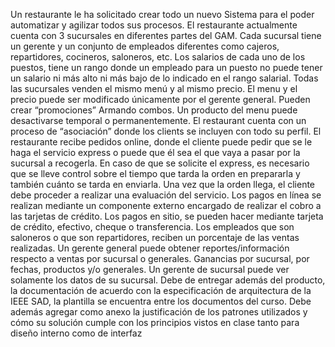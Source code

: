 
Un restaurante le ha solicitado crear todo un nuevo Sistema para el poder automatizar y agilizar todos sus procesos. El restaurante actualmente cuenta con 3 sucursales en diferentes partes del GAM. Cada sucursal tiene un gerente y un conjunto de empleados diferentes como cajeros, repartidores, cocineros, saloneros, etc. Los salarios de cada uno de los puestos, tiene un rango donde un empleado para un puesto no puede tener un salario ni más alto ni más bajo de lo indicado en el rango salarial. Todas las sucursales venden el mismo menú y al mismo precio.   El menu y el precio puede ser modificado únicamente por el gerente general. Pueden crear “promociones” Armando combos. Un producto del menu puede desactivarse temporal o permanentemente. El restaurant cuenta con un proceso de “asociación” donde los clients se incluyen con todo su perfil. El restaurante recibe pedidos online, donde el cliente puede pedir que se le haga el servicio express o puede que él sea el que vaya a pasar por la sucursal a recogerla.  En caso de que se solicite el express, es necesario que se lleve control sobre el tiempo que tarda la orden en prepararla y también cuánto se tarda en enviarla.  Una vez que la orden llega, el cliente debe proceder a realizar una evaluación del servicio.  Los pagos en línea se realizan mediante un componente externo encargado de realizar el cobro a las tarjetas de crédito. Los pagos en sitio, se pueden hacer mediante tarjeta de crédito, efectivo, cheque o transferencia. Los empleados que son saloneros o que son repartidores, reciben un porcentaje de las ventas realizadas. Un gerente general puede obtener reportes/información respecto a ventas por sucursal o generales.  Ganancias por sucursal, por fechas, productos y/o generales.  Un gerente de sucursal puede ver solamente los datos de su sucursal.  Debe de entregar además del producto, la documentación de acuerdo con la especificación de arquitectura de la IEEE  SAD, la plantilla se encuentra entre los documentos del curso.  Debe además agregar como anexo la justificación de los patrones utilizados y cómo su solución cumple con los principios vistos en clase tanto para diseño interno como de interfaz
